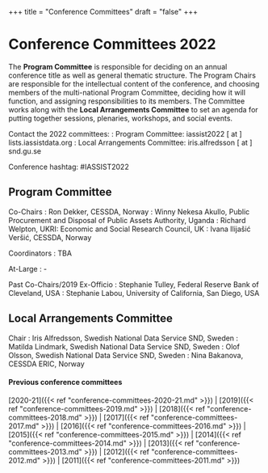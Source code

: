 +++
title = "Conference Committees"
draft = "false"
+++
# Conference Committees 2022

The **Program Committee** is responsible for deciding on an annual conference title as well as general thematic structure. The Program Chairs are responsible for the intellectual content of the conference, and choosing members of the multi-national Program Committee, deciding how it will function, and assigning responsibilities to its members. The Committee works along with the **Local Arrangements Committee** to set an agenda for putting together sessions, plenaries, workshops, and social events.

Contact the 2022 committees:
: Program Committee: iassist2022 [ at ] lists.iassistdata.org
: Local Arrangements Committee: iris.alfredsson [ at ] snd.gu.se

Conference hashtag: #IASSIST2022

## Program Committee

Co-Chairs
: Ron Dekker, CESSDA, Norway
: Winny Nekesa Akullo, Public Procurement and Disposal of Public Assets Authority, Uganda
: Richard Welpton, UKRI: Economic and Social Research Council, UK
: Ivana Ilijašić Veršić, CESSDA, Norway

Coordinators
: TBA

At-Large
: -

Past Co-Chairs/2019 Ex-Officio
: Stephanie Tulley, Federal Reserve Bank of Cleveland, USA
: Stephanie Labou, University of California, San Diego, USA

## Local Arrangements Committee

Chair
: Iris Alfredsson, Swedish National Data Service SND, Sweden
: Matilda Lindmark, Swedish National Data Service SND, Sweden
: Olof Olsson, Swedish National Data Service SND, Sweden
: Nina Bakanova, CESSDA ERIC, Norway

#### Previous conference committees

[2020-21]({{< ref "conference-committees-2020-21.md" >}}) |
[2019]({{< ref "conference-committees-2019.md" >}}) |
[2018]({{< ref "conference-committees-2018.md" >}}) |
[2017]({{< ref "conference-committees-2017.md" >}}) |
[2016]({{< ref "conference-committees-2016.md" >}}) |
[2015]({{< ref "conference-committees-2015.md" >}}) |
[2014]({{< ref "conference-committees-2014.md" >}}) |
[2013]({{< ref "conference-committees-2013.md" >}}) |
[2012]({{< ref "conference-committees-2012.md" >}}) |
[2011]({{< ref "conference-committees-2011.md" >}})